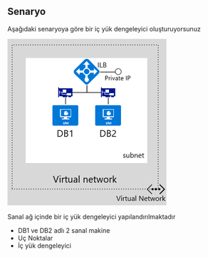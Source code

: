 ## <a name="scenario"></a>Senaryo

Aşağıdaki senaryoya göre bir iç yük dengeleyici oluşturuyorsunuz

![GÖRÜNTÜ AÇIKLAMASI](./media/load-balancer-get-started-ilb-scenario-include/figure1.png)

Sanal ağ içinde bir iç yük dengeleyici yapılandırılmaktadır

* DB1 ve DB2 adlı 2 sanal makine
* Uç Noktalar
* İç yük dengeleyici
